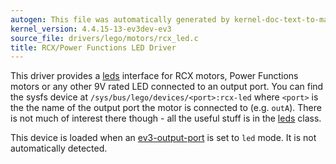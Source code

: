 ```yaml
---
autogen: This file was automatically generated by kernel-doc-text-to-markdown.py
kernel_version: 4.4.15-13-ev3dev-ev3
source_file: drivers/lego/motors/rcx_led.c
title: RCX/Power Functions LED Driver
---
```


This driver provides a [leds] interface for RCX motors, Power Functions
motors or any other 9V rated LED connected to an output port. You can find
the sysfs device at `/sys/bus/lego/devices/<port>:rcx-led` where `<port>`
is the the name of the output port the motor is connected to (e.g. `outA`).
There is not much of interest there though - all the useful stuff is in the
[leds] class.

This device is loaded when an [ev3-output-port] is set to `led` mode.
It is not automatically detected.

[leds]: https://github.com/ev3dev/ev3dev/wiki/Using-the-LEDs
[ev3-output-port]: /docs/ports/legoev3-output-port


